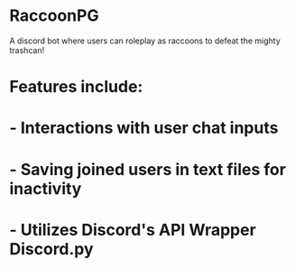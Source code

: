 # RaccoonPG
A discord bot where users can roleplay as raccoons to defeat the mighty trashcan! 

# Features include:
#   - Interactions with user chat inputs
#   - Saving joined users in text files for inactivity
#   - Utilizes Discord's API Wrapper Discord.py
